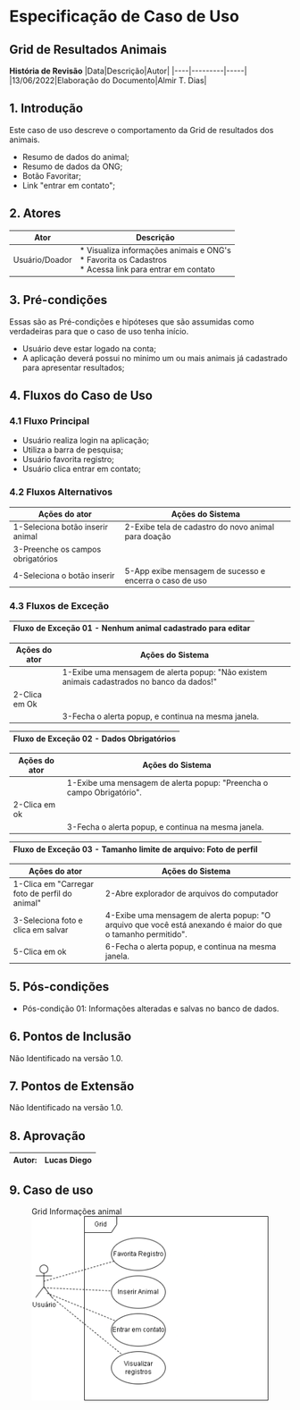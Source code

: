 # Especificação de Caso de Uso
## Grid de Resultados Animais

**História de Revisão**
|Data|Descrição|Autor|
|----|---------|-----|
|13/06/2022|Elaboração do Documento|Almir T. Dias|


## 1. Introdução
Este caso de uso descreve o comportamento da Grid de resultados dos animais.
* Resumo de dados do animal;
* Resumo de dados da ONG;
* Botão Favoritar;
* Link "entrar em contato";

## 2. Atores
|Ator|Descrição|
|----|---------|
|Usuário/Doador|* Visualiza informações animais e ONG's <br/> * Favorita os Cadastros <br/> * Acessa link para entrar em contato|

## 3. Pré-condições
Essas são as Pré-condições e hipóteses que são assumidas como verdadeiras para que o caso de uso tenha início.
* Usuário deve estar logado na conta;
* A aplicação deverá possui no minimo um ou mais animais já cadastrado para apresentar resultados;

## 4. Fluxos do Caso de Uso
### 4.1 Fluxo Principal
* Usuário realiza login na aplicação;
* Utiliza a barra de pesquisa;
* Usuário favorita registro;
* Usuário clica entrar em contato;

### 4.2 Fluxos Alternativos
|Ações do ator|Ações do Sistema|
|-------------|----------------|
|1-Seleciona botão inserir animal|2-Exibe tela de cadastro do novo animal para doação|
|3-Preenche os campos obrigatórios| |
|4-Seleciona o botão inserir|5-App exibe mensagem de sucesso e encerra o caso de uso|

### 4.3 Fluxos de Exceção
|Fluxo de Exceção 01 - Nenhum animal cadastrado para editar|
|----------------------------------------------------------|

|Ações do ator|Ações do Sistema|
|-------------|----------------|
| |1-Exibe uma mensagem de alerta popup: "Não existem animais cadastrados no banco da dados!"|
|2-Clica em Ok| |
| |3-Fecha o alerta popup, e continua na mesma janela.|

|Fluxo de Exceção 02 - Dados Obrigatórios|
|----------------------------------------|

|Ações do ator|Ações do Sistema|
|-------------|----------------|
| |1-Exibe uma mensagem de alerta popup: "Preencha o campo Obrigatório".|
|2-Clica em ok| |
| |3-Fecha o alerta popup, e continua na mesma janela.|

|Fluxo de Exceção 03 - Tamanho limite de arquivo: Foto de perfil|
|---------------------------------------------------------------|

|Ações do ator|Ações do Sistema|
|-------------|----------------|
|1-Clica em "Carregar foto de perfil do animal"|2-Abre explorador de arquivos do computador|
|3-Seleciona foto e clica em salvar|4-Exibe uma mensagem de alerta popup: "O arquivo que você está anexando é maior do que o tamanho permitido".|
|5-Clica em ok|6-Fecha o alerta popup, e continua na mesma janela.|

## 5. Pós-condições
* Pós-condição 01: Informações alteradas e salvas no banco de dados.

## 6. Pontos de Inclusão
Não Identificado na versão 1.0.

## 7. Pontos de Extensão
Não Identificado na versão 1.0.

## 8. Aprovação

|Autor:|Lucas Diego|
|------|-----------|

## 9. Caso de uso

<figure>
  <figurecaption> Grid Informações animal </figurecaption>
  <img src="https://github.com/TurmaADS2020/PetLife/blob/main/documentation/images/attachment/UC005.drawio.png">
</figure>
